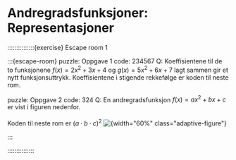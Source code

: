 # Andregradsfunksjoner: Representasjoner


:::::::::::::::{exercise} Escape room 1


:::{escape-room}
puzzle: Oppgave 1
code: 234567
Q: Koeffisientene til de to funksjonene $f(x) = 2x^2 + 3x + 4$ og $g(x) = 5x^2 + 6x + 7$ lagt sammen gir et nytt funksjonsuttrykk. Koeffisientene i stigende rekkefølge er koden til neste rom. 

puzzle: Oppgave 2
code: 324
Q: En andregradsfunksjon $f(x) = ax^2 + bx + c$ er vist i figuren nedenfor. <br><br> Koden til neste rom er $(a\cdot b\cdot c)^2$ ![{width="60%" class="adaptive-figure"}](figurer/nullpunktsform_400.svg)


:::

:::::::::::::::